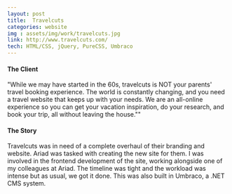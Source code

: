 ```yaml
---
layout: post
title:  Travelcuts
categories: website
img : assets/img/work/travelcuts.jpg
link: http://www.travelcuts.com/
tech: HTML/CSS, jQuery, PureCSS, Umbraco
---
```


#### The Client
"While we may have started in the 60s, travelcuts is NOT your parents' travel booking experience. The world is constantly changing, and you need a travel website that keeps up with your needs. We are an all-online experience so you can get your vacation inspiration, do your research, and book your trip, all without leaving the house.""

#### The Story
Travelcuts was in need of a complete overhaul of their branding and website. Ariad was tasked with creating the new site for them. I was involved in the frontend development of the site, working alongside one of my colleagues at Ariad. The timeline was tight and the workload was intense but as usual, we got it done. This was also built in Umbraco, a .NET CMS system.
